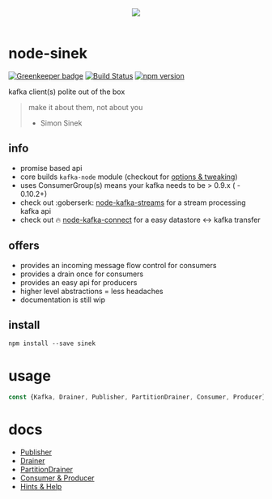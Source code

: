 <center><img src="https://cdn1.teamhellfall.de/contentdelivery/8642e870-7555-473a-b549-c520bd85bc51.0861a88f-28cf-42b6-88c7-f2942e64cc79.png?dim=165x125" /></center><br/>

# node-sinek

[![Greenkeeper badge](https://badges.greenkeeper.io/nodefluent/node-sinek.svg)](https://greenkeeper.io/)
[![Build Status](https://travis-ci.org/nodefluent/node-sinek.svg?branch=master)](https://travis-ci.org/nodefluent/node-sinek)
[![npm version](https://badge.fury.io/js/sinek.svg)](https://badge.fury.io/js/sinek)

kafka client(s) polite out of the box

> make it about them, not about you
> - Simon Sinek

## info
- promise based api
- core builds `kafka-node` module (checkout for [options & tweaking](https://github.com/SOHU-Co/kafka-node/blob/master/README.md))
- uses ConsumerGroup(s) means your kafka needs to be > 0.9.x ( - 0.10.2+)
- check out :goberserk: [node-kafka-streams](https://github.com/nodefluent/kafka-streams) for a stream processing kafka api
- check out :fire: [node-kafka-connect](https://github.com/nodefluent/kafka-connect) for a easy datastore <-> kafka transfer

## offers

- provides an incoming message flow control for consumers
- provides a drain once for consumers
- provides an easy api for producers
- higher level abstractions = less headaches
- documentation is still wip

## install

```shell
npm install --save sinek
```

# usage

```javascript
const {Kafka, Drainer, Publisher, PartitionDrainer, Consumer, Producer} = require("sinek");
```

# docs

* [Publisher](docs/publisher.md)
* [Drainer](docs/drainer.md)
* [PartitionDrainer](docs/partition-drainer.md)
* [Consumer & Producer](lib/connect/README.md)
* [Hints & Help](docs/hints.md)
